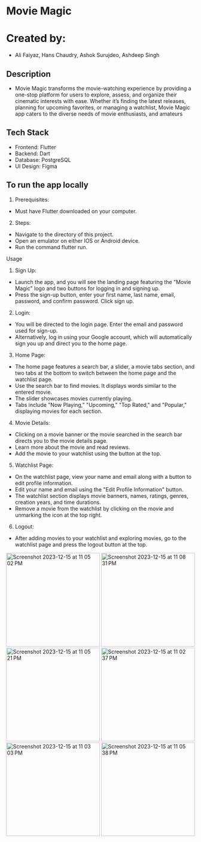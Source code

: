 # Movie Magic 

# Created by: 
- Ali Faiyaz, Hans Chaudry, Ashok Surujdeo, Ashdeep Singh

## Description
- Movie Magic transforms the movie-watching experience by providing a one-stop platform for users to explore, assess, and organize their cinematic interests with ease. Whether it’s finding the latest releases, planning for upcoming favorites, or managing a watchlist, Movie Magic app caters to the diverse needs of movie enthusiasts, and amateurs

## Tech Stack
- Frontend: Flutter
- Backend: Dart
- Database: PostgreSQL
- UI Design: Figma
  
## To run the app locally 
1. Prerequisites:
- Must have Flutter downloaded on your computer.
  
2. Steps:
- Navigate to the directory of this project.
- Open an emulator on either IOS or Android device.
- Run the command flutter run.

Usage
1. Sign Up:
- Launch the app, and you will see the landing page featuring the "Movie Magic" logo and two buttons for logging in and signing up.
- Press the sign-up button, enter your first name, last name, email, password, and confirm password. Click sign up.
  
2. Login:
- You will be directed to the login page. Enter the email and password used for sign-up.
- Alternatively, log in using your Google account, which will automatically sign you up and direct you to the home page.
  
3. Home Page:
- The home page features a search bar, a slider, a movie tabs section, and two tabs at the bottom to switch between the home page and the watchlist page.
- Use the search bar to find movies. It displays words similar to the entered movie.
- The slider showcases movies currently playing.
- Tabs include "Now Playing," "Upcoming," "Top Rated," and "Popular," displaying movies for each section.

4. Movie Details:
- Clicking on a movie banner or the movie searched in the search bar directs you to the movie details page.
- Learn more about the movie and read reviews.
- Add the movie to your watchlist using the button at the top.
  
5. Watchlist Page:
- On the watchlist page, view your name and email along with a button to edit profile information.
- Edit your name and email using the "Edit Profile Information" button.
- The watchlist section displays movie banners, names, ratings, genres, creation years, and time durations.
- Remove a movie from the watchlist by clicking on the movie and unmarking the icon at the top right.

6. Logout:
- After adding movies to your watchlist and exploring movies, go to the watchlist page and press the logout button at the top.

<img width="250" alt="Screenshot 2023-12-15 at 11 05 02 PM" src="https://github.com/alifaiyaz1120/Movie-Magic/assets/119764873/1cf7ed89-2681-4c5c-8dba-5f8aa193416f">
<img width="250" alt="Screenshot 2023-12-15 at 11 08 31 PM" src="https://github.com/alifaiyaz1120/Movie-Magic/assets/119764873/8688c3e4-fedd-4304-b283-8ae22200a603">
<img width="250" alt="Screenshot 2023-12-15 at 11 05 21 PM" src="https://github.com/alifaiyaz1120/Movie-Magic/assets/119764873/90f86499-af6a-418c-9e3f-879b63f8e19f">
<img width="250" alt="Screenshot 2023-12-15 at 11 02 37 PM" src="https://github.com/alifaiyaz1120/Movie-Magic/assets/119764873/3e84fdb8-6646-414a-973d-f6d38e3e4fc0">
<img width="250" alt="Screenshot 2023-12-15 at 11 03 03 PM" src="https://github.com/alifaiyaz1120/Movie-Magic/assets/119764873/d937e7ea-91e2-4552-bc7e-19ba4e66145c">
<img width="250" alt="Screenshot 2023-12-15 at 11 05 38 PM" src="https://github.com/alifaiyaz1120/Movie-Magic/assets/119764873/28382a4d-acd1-414e-a776-afeba1cbe577">

